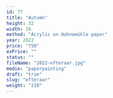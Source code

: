 ```yaml
---
id: 77
title: "Autumn"
height: 32
width: 24
method: "Acrylic on Hahnemühle paper"
year: 2022
price: "750"
exPrice: ""
status: ""
fileName: "2022-efteraar.jpg"
medie: "paperpainting"
draft: "true"
slug: "efteraar"
weight: "210"
---
```

